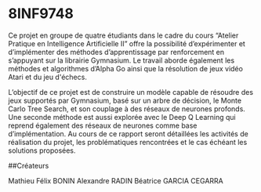 # 8INF9748

Ce projet en groupe de quatre étudiants dans le cadre du cours “Atelier Pratique en Intelligence Artificielle II” offre la possibilité d’expérimenter et d’implémenter des méthodes d’apprentissage par renforcement en s’appuyant sur la librairie Gymnasium. Le travail aborde également les méthodes et algorithmes d’Alpha Go ainsi que la résolution de jeux vidéo Atari et du jeu d'échecs.
	
L’objectif de ce projet est de construire un modèle capable de résoudre des jeux supportés par Gymnasium, basé sur un arbre de décision, le Monte Carlo Tree Search, et son couplage à des réseaux de neurones profonds. Une seconde méthode est aussi explorée avec le Deep Q Learning qui reprend également des réseaux de neurones comme base d’implémentation. Au cours de ce rapport seront détaillées les activités de réalisation du projet, les problématiques rencontrées et le cas échéant les solutions proposées.


##Créateurs

Mathieu
Félix BONIN
Alexandre RADIN
Béatrice GARCIA CEGARRA
